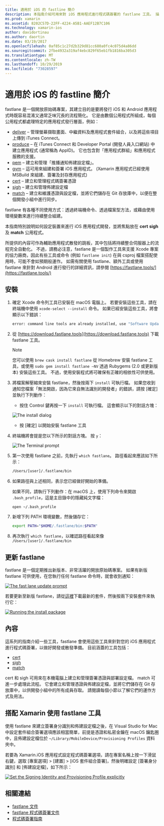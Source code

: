 ```yaml
---
title: 適用於 iOS 的 fastline 簡介
description: 本指南介紹可用來對 iOS 應用程式進行程式碼簽署的 fastlane 工具。 描述如何更新、安裝及使用 fastlane 工具。
ms.prod: xamarin
ms.assetid: 8202C57D-22FF-4224-A5B1-AAEF12B7C106
ms.technology: xamarin-ios
author: davidortinau
ms.author: daortin
ms.date: 03/19/2017
ms.openlocfilehash: 0af85c1c27d2b329d81cc680a0fc4c075d4a86dd
ms.sourcegitcommit: 2fbe4932a319af4ebc829f65eb1fb1816ba305d3
ms.translationtype: MT
ms.contentlocale: zh-TW
ms.lasthandoff: 10/29/2019
ms.locfileid: "73028597"
---
```

# <a name="introduction-to-fastlane-for-ios"></a>適用於 iOS 的 fastline 簡介

fastlane 是一個開放原始碼專案，其建立目的是要將發行 iOS 和 Android 應用程式時既容易混淆又通常乏味冗長的流程簡化。 它是由數個公用程式所組成，每個公用程式都處理特定的應用程式發行層面，例如：

- [deliver](https://github.com/fastlane/fastlane/tree/master/deliver#readme) – 管理螢幕擷取畫面、中繼資料及應用程式套件組合，以及將這些項目上傳到 iTunes Connect。
- [produce](https://github.com/fastlane/fastlane/tree/master/produce#readme) – 在 iTunes Connect 和 Developer Portal (開發人員入口網站) 中建立應用程式 (通常稱為 AppID)。 它也包含對「應用程式群組」和應用程式服務的支援。
- [pem](https://github.com/fastlane/fastlane/tree/master/pem#readme) – 建立和管理「推播通知佈建設定檔」。
- [gym](https://github.com/fastlane/fastlane/tree/master/gym#readme) – 這可用來組建和簽署 iOS 應用程式。 (Xamarin 應用程式已經使用 MSBuild 來組建、簽署及封存應用程式)
- [cert](https://github.com/fastlane/fastlane/tree/master/cert#readme) – 建立和管理程式碼簽署憑證 
- [sigh](https://github.com/fastlane/fastlane/tree/master/sigh#readme) – 建立和管理佈建設定檔
- [match](https://github.com/fastlane/fastlane/tree/master/match#readme) – 建立和維護憑證與設定檔，並將它們儲存在 Git 存放庫中，以便在整個開發小組中進行同步。

fastlane 有各種不同使用方式：透過終端機命令、透過檔案型方法，或藉由使用環境變數來進行持續整合組建。 

本指南特別說明如何設定裝置來進行 iOS 應用程式開發，並將焦點放在 **cert** **sigh** 及 **match** 公用程式。 

所提供的內容可作為輔助應用程式散發的跳板，其中包括將持續整合伺服器上的流程完全自動化。 不過，請務必注意，fastlane 是一個製作工具來支援 Xcode 專案的協力廠商，因此有些工具或命令 (例如 `fastlane init`) 在與 csproj 檔案搭配使用時，可能不會如預期般運作。 如需有關使用 fastlane、額外工具或使用 fastlane 來針對 Android 進行發行的詳細資訊，請參閱 [https://fastlane.tools/](https://fastlane.tools/)

<a name="Installation" />

## <a name="installation"></a>安裝

1. 確定 Xcode 命令列工具已安裝在 macOS 電腦上。 若要安裝這些工具，請在終端機中使用 `xcode-select --install` 命令。 如果已經安裝這些工具，將會顯示以下錯誤：

    ```bash
    error: command line tools are already installed, use "Software Update" to install updates
    ```

2. 從 [https://download.fastlane.tools](https://download.fastlane.tools) 下載 fastlane 工具。 

    > [!NOTE]
    > 您可以使用 `brew cask install fastlane` 從 Homebrew 安裝 fastlane 工具，或使用 `sudo gem install fastlane –NV` 透過 Rubygems (2.0 或更新版本) 安裝這些工具。 不過，使用安裝程式將可確保有正確的相依性可供使用。 

3. 將檔案解壓縮來安裝 fastlane，然後按兩下 `install` 可執行檔。 如果您收到通知您檔案「無法開啟，因為它來自無法識別的開發者」的錯誤，請按 [確定] 並執行下列動作：
    - 按住 Control 鍵再按一下 `install` 可執行檔。 這會顯示以下的對話方塊：

     ![](images/fastlane-image12.png "The install dialog")

    - 按 [確定] 以開始安裝 fastlane 工具

4. 終端機將會提是您以下所示的對話方塊。 按 `y`：

   ![](images/fastlane-image13.png "The Terminal prompt")

5. 第一次使用 fastlane 之前，先執行 `which fastlane`。 路徑看起來應該如下所示： 

    ```bash
    /Users/[user]/.fastlane/bin
    ```

6. 如果路徑與上述相同，表示您已經做好開始的準備。

     如果不同，請執行下列動作：在 macOS 上，使用下列命令來開啟 `.bash_profile`，這是主目錄中的隱藏純文字檔：

    ```bash
    open ~/.bash_profile
    ```

7. 新增下列 PATH 環境變數，然後儲存它： 

    ```bash
    export PATH="$HOME/.fastlane/bin:$PATH"
    ```

8. 再次執行 `which fastlane`，以確認路徑看起來像 `/Users/[user]/.fastlane/bin`

## <a name="updating-fastlane"></a>更新 fastlane

fastlane 是一個定期推出新版本、非常活躍的開放原始碼專案。 如果有新版 fastlane 可供使用，在您執行任何 fastlane 命令時，就會收到通知：

[![](images/fastlane-image0.png "The fast lane update prompt")](images/fastlane-image0.png#lightbox)

若要更新至新版 fastlane，請從[這裡](https://download.fastlane.tools)下載最新的套件，然後按兩下安裝套件來執行它：

[![](images/fastlane-image0a.png "Running the install package")](images/fastlane-image0a.png#lightbox)

## <a name="contents"></a>內容

這系列的指南介紹一些工具，fastlane 會使用這些工具來針對您的 iOS 應用程式進行程式碼簽署，以做好開發或散發準備。 目前涵蓋的工具包括：

- [cert](~/ios/deploy-test/provisioning/fastlane/cert.md)
- [sigh](~/ios/deploy-test/provisioning/fastlane/sigh.md)
- [match](~/ios/deploy-test/provisioning/fastlane/match.md)

cert 和 sigh 可用來在本機電腦上建立和管理簽署憑證與部署設定檔。 match 可進一步處理此流程。 它會建立和管理憑證與佈建設定檔，並將它們儲存在 Git 存放庫中，以供開發小組中的所有成員存取。 請閱讀每個小節以了解它們的運作方式及用法。

## <a name="using-fastlane-tools-with-xamarin"></a>搭配 Xamarin 使用 fastlane 工具

使用 fastlane 來建立簽署身分識別和佈建設定檔之後，在 Visual Studio for Mac 中設定套件組合簽署選項應該相當簡單，前提是憑證和私密金鑰在 macOS 鑰匙圈中，且佈建設定檔位於 `~/Library/MobileDevice/Provisioning Profiles` 資料夾中。

若要為 Xamarin.iOS 應用程式設定程式碼簽署選項，請在專案名稱上按一下滑鼠右鍵，選取 [專案選項] > [建置] > [iOS 套件組合簽署]，然後明確設定 [簽署身分識別] 和 [佈建設定檔]，如下所示：

[![](images/fastlane-image11.png "Set the Signing Identity and Provisioning Profile explicitly")](images/fastlane-image11.png#lightbox)

## <a name="related-links"></a>相關連結

- [fastlane 文件](https://fastlane.tools/)
- [fastlane 程式碼簽署文件](https://docs.fastlane.tools/codesigning/getting-started/)
- [程式碼簽署指南](https://codesigning.guide/)
